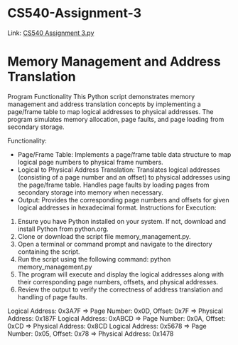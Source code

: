 # CS540-Assignment-3
Link: [CS540 Assignment 3.py](https://github.com/vylvo/CS540-Assignment-3/blob/ebd98d2e74671b1a0276fee4942fbaf3b75bb55c/CS540%20Assignment%203.py)

# Memory Management and Address Translation
Program Functionality
This Python script demonstrates memory management and address translation concepts by implementing a page/frame table to map logical addresses to physical addresses. The program simulates memory allocation, page faults, and page loading from secondary storage.

Functionality:
- Page/Frame Table: Implements a page/frame table data structure to map logical page numbers to physical frame numbers.
- Logical to Physical Address Translation: Translates logical addresses (consisting of a page number and an offset) to physical addresses using the page/frame table. Handles page faults by loading pages from secondary storage into memory when necessary.
- Output: Provides the corresponding page numbers and offsets for given logical addresses in hexadecimal format.
Instructions for Execution:
1. Ensure you have Python installed on your system. If not, download and install Python from python.org.
2. Clone or download the script file memory_management.py.
3. Open a terminal or command prompt and navigate to the directory containing the script.
4. Run the script using the following command:
python memory_management.py
5. The program will execute and display the logical addresses along with their corresponding page numbers, offsets, and physical addresses.
6. Review the output to verify the correctness of address translation and handling of page faults.

Logical Address: 0x3A7F => Page Number: 0x0D, Offset: 0x7F => Physical Address: 0x187F
Logical Address: 0xABCD => Page Number: 0x0A, Offset: 0xCD => Physical Address: 0x8CD
Logical Address: 0x5678 => Page Number: 0x05, Offset: 0x78 => Physical Address: 0x1478
